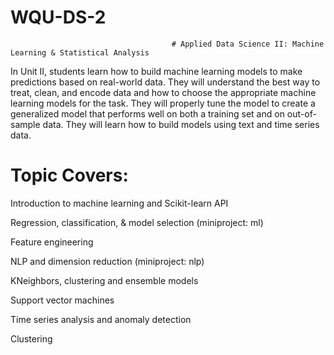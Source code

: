   # WQU-DS-2
                                        # Applied Data Science II: Machine Learning & Statistical Analysis
                                        
In Unit II, students learn how to build machine learning models to make predictions based on real-world data. They will understand the best way to treat, clean, and encode data and how to choose the appropriate machine learning models for the task. They will properly tune the model to create a generalized model that performs well on both a training set and on out-of-sample data. They will learn how to build models using text and time series data.

# Topic Covers:

Introduction to machine learning and Scikit-learn API

Regression, classification, & model selection (miniproject: ml)

Feature engineering

NLP and dimension reduction (miniproject: nlp)

KNeighbors, clustering and ensemble models

Support vector machines

Time series analysis and anomaly detection

Clustering
